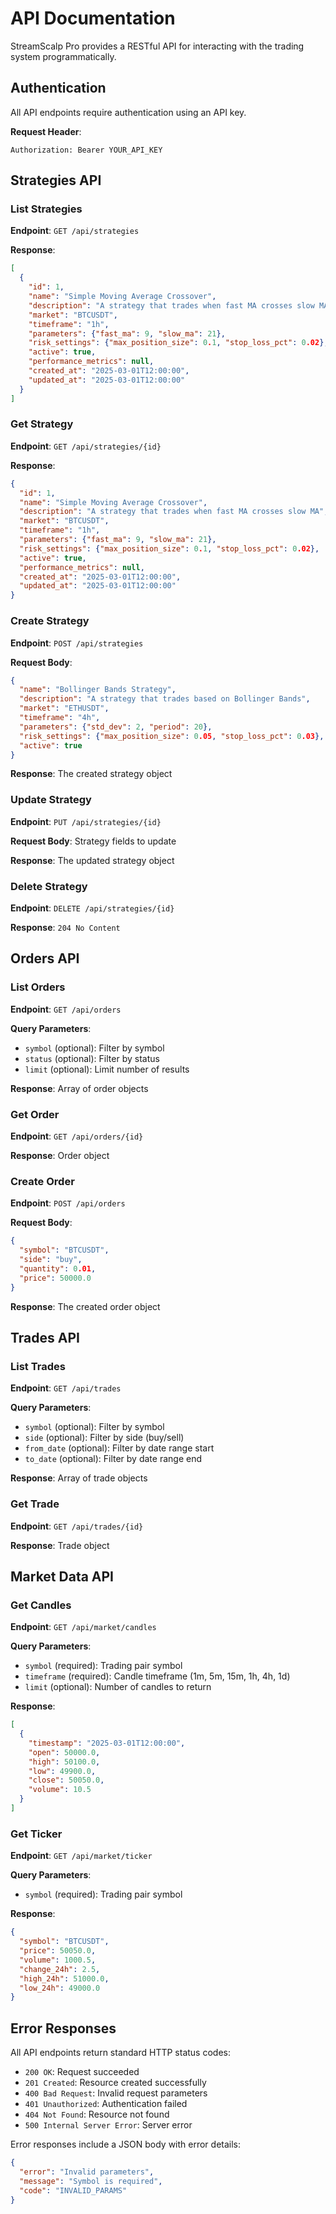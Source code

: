 # API Documentation

StreamScalp Pro provides a RESTful API for interacting with the trading system programmatically.

## Authentication

All API endpoints require authentication using an API key.

**Request Header**:
```
Authorization: Bearer YOUR_API_KEY
```

## Strategies API

### List Strategies

**Endpoint**: `GET /api/strategies`

**Response**:
```json
[
  {
    "id": 1,
    "name": "Simple Moving Average Crossover",
    "description": "A strategy that trades when fast MA crosses slow MA",
    "market": "BTCUSDT",
    "timeframe": "1h",
    "parameters": {"fast_ma": 9, "slow_ma": 21},
    "risk_settings": {"max_position_size": 0.1, "stop_loss_pct": 0.02},
    "active": true,
    "performance_metrics": null,
    "created_at": "2025-03-01T12:00:00",
    "updated_at": "2025-03-01T12:00:00"
  }
]
```

### Get Strategy

**Endpoint**: `GET /api/strategies/{id}`

**Response**:
```json
{
  "id": 1,
  "name": "Simple Moving Average Crossover",
  "description": "A strategy that trades when fast MA crosses slow MA",
  "market": "BTCUSDT",
  "timeframe": "1h",
  "parameters": {"fast_ma": 9, "slow_ma": 21},
  "risk_settings": {"max_position_size": 0.1, "stop_loss_pct": 0.02},
  "active": true,
  "performance_metrics": null,
  "created_at": "2025-03-01T12:00:00",
  "updated_at": "2025-03-01T12:00:00"
}
```

### Create Strategy

**Endpoint**: `POST /api/strategies`

**Request Body**:
```json
{
  "name": "Bollinger Bands Strategy",
  "description": "A strategy that trades based on Bollinger Bands",
  "market": "ETHUSDT",
  "timeframe": "4h",
  "parameters": {"std_dev": 2, "period": 20},
  "risk_settings": {"max_position_size": 0.05, "stop_loss_pct": 0.03},
  "active": true
}
```

**Response**: The created strategy object

### Update Strategy

**Endpoint**: `PUT /api/strategies/{id}`

**Request Body**: Strategy fields to update

**Response**: The updated strategy object

### Delete Strategy

**Endpoint**: `DELETE /api/strategies/{id}`

**Response**: `204 No Content`

## Orders API

### List Orders

**Endpoint**: `GET /api/orders`

**Query Parameters**:
- `symbol` (optional): Filter by symbol
- `status` (optional): Filter by status
- `limit` (optional): Limit number of results

**Response**: Array of order objects

### Get Order

**Endpoint**: `GET /api/orders/{id}`

**Response**: Order object

### Create Order

**Endpoint**: `POST /api/orders`

**Request Body**:
```json
{
  "symbol": "BTCUSDT",
  "side": "buy",
  "quantity": 0.01,
  "price": 50000.0
}
```

**Response**: The created order object

## Trades API

### List Trades

**Endpoint**: `GET /api/trades`

**Query Parameters**:
- `symbol` (optional): Filter by symbol
- `side` (optional): Filter by side (buy/sell)
- `from_date` (optional): Filter by date range start
- `to_date` (optional): Filter by date range end

**Response**: Array of trade objects

### Get Trade

**Endpoint**: `GET /api/trades/{id}`

**Response**: Trade object

## Market Data API

### Get Candles

**Endpoint**: `GET /api/market/candles`

**Query Parameters**:
- `symbol` (required): Trading pair symbol
- `timeframe` (required): Candle timeframe (1m, 5m, 15m, 1h, 4h, 1d)
- `limit` (optional): Number of candles to return

**Response**:
```json
[
  {
    "timestamp": "2025-03-01T12:00:00",
    "open": 50000.0,
    "high": 50100.0,
    "low": 49900.0,
    "close": 50050.0,
    "volume": 10.5
  }
]
```

### Get Ticker

**Endpoint**: `GET /api/market/ticker`

**Query Parameters**:
- `symbol` (required): Trading pair symbol

**Response**:
```json
{
  "symbol": "BTCUSDT",
  "price": 50050.0,
  "volume": 1000.5,
  "change_24h": 2.5,
  "high_24h": 51000.0,
  "low_24h": 49000.0
}
```

## Error Responses

All API endpoints return standard HTTP status codes:

- `200 OK`: Request succeeded
- `201 Created`: Resource created successfully
- `400 Bad Request`: Invalid request parameters
- `401 Unauthorized`: Authentication failed
- `404 Not Found`: Resource not found
- `500 Internal Server Error`: Server error

Error responses include a JSON body with error details:

```json
{
  "error": "Invalid parameters",
  "message": "Symbol is required",
  "code": "INVALID_PARAMS"
}
```
